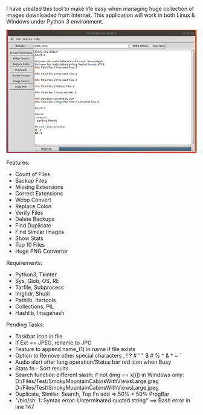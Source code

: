 I have created this tool to make life easy when managing huge collection of images downloaded from Internet.
This application will work in both Linux & Windows under Python 3 environment.

![](main.png)


Features:
- Count of Files
- Backup Files
- Missing Extensions
- Correct Extensions
- Webp Convert
- Replace Colon
- Verify Files
- Delete Backups
- Find Duplicate
- Find Similar Images
- Show Stats
- Top 10 Files
- Huge PNG Convertor


Requirements:
- Python3, Tkinter
- Sys, Glob, OS, RE
- Tarfile, Subprocess
- Imghdr, Shutil
- Pathlib, Itertools
- Collections, PIL
- Hashlib, Imagehash


Pending Tasks:
- Taskbar Icon in file
- If Ext == JPEG, rename to JPG
- Feature to append name_(1) in name if file exists
- Option to Remove other special characters , ! ? # ' " $ # % ^ & * ~ `
- Audio alert after long operation/Status bar red icon when Busy
- Stats fn - Sort results
- Search function different slash: if not (img == x[i]) in Windows only:
 D:/Files/Test/SmokyMountainCabinsWithViewsLarge.jpeg
 D:/Files/Test\SmokyMountainCabinsWithViewsLarge.jpeg
- Duplicate, Similar, Search, Top Fn add => 50% + 50% ProgBar
- "/bin/sh: 1: Syntax error: Unterminated quoted string" ==> Bash error in line 147
